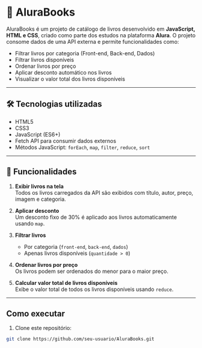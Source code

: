 # 📄 AluraBooks

AluraBooks é um projeto de catálogo de livros desenvolvido em **JavaScript, HTML e CSS**, criado como parte dos estudos na plataforma **Alura**. O projeto consome dados de uma API externa e permite funcionalidades como:

- Filtrar livros por categoria (Front-end, Back-end, Dados)
- Filtrar livros disponíveis
- Ordenar livros por preço
- Aplicar desconto automático nos livros
- Visualizar o valor total dos livros disponíveis

---

## 🛠 Tecnologias utilizadas

- HTML5
- CSS3
- JavaScript (ES6+)
- Fetch API para consumir dados externos
- Métodos JavaScript: `forEach`, `map`, `filter`, `reduce`, `sort`

---

## 🚀 Funcionalidades

1. **Exibir livros na tela**  
   Todos os livros carregados da API são exibidos com título, autor, preço, imagem e categoria.

2. **Aplicar desconto**  
   Um desconto fixo de 30% é aplicado aos livros automaticamente usando `map`.

3. **Filtrar livros**  
   - Por categoria (`front-end`, `back-end`, `dados`)  
   - Apenas livros disponíveis (`quantidade > 0`)

4. **Ordenar livros por preço**  
   Os livros podem ser ordenados do menor para o maior preço.

5. **Calcular valor total de livros disponíveis**  
   Exibe o valor total de todos os livros disponíveis usando `reduce`.

---

## Como executar

1. Clone este repositório:

```bash
git clone https://github.com/seu-usuario/AluraBooks.git

